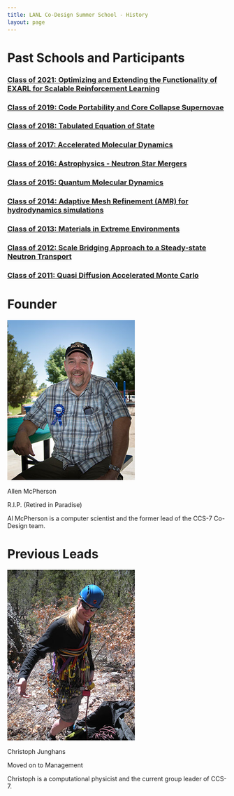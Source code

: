 ```yaml
---
title: LANL Co-Design Summer School - History
layout: page
---
```


# Past Schools and Participants

### [Class of 2021: Optimizing and Extending the Functionality of EXARL for Scalable Reinforcement Learning](2021.html)

### [Class of 2019: Code Portability and Core Collapse Supernovae](2019.html)

### [Class of 2018: Tabulated Equation of State](2018.html)

### [Class of 2017: Accelerated Molecular Dynamics](2017.html)

### [Class of 2016: Astrophysics - Neutron Star Mergers](2016.html)

### [Class of 2015: Quantum Molecular Dynamics](2015.html)

### [Class of 2014: Adaptive Mesh Refinement (AMR) for hydrodynamics simulations](2014.html)

### [Class of 2013: Materials in Extreme Environments](2013.html)

### [Class of 2012: Scale Bridging Approach to a Steady-state Neutron Transport](2012.html)

### [Class of 2011: Quasi Diffusion Accelerated Monte Carlo](2011.html)

# Founder
![](images/al-1.jpg)

Allen McPherson

R.I.P. (Retired in Paradise)

Al McPherson is a computer scientist and the former lead of the CCS-7 Co-Design team.

# Previous Leads
![](images/junghans.jpg)

Christoph Junghans

Moved on to Management

Christoph is a computational physicist and the current group leader of CCS-7.
